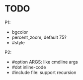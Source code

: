 # TODO

P1:
- bgcolor
- percent_zoom, default 75?
- #style

P2:
- #option ARGS: like cmdline args
- #dot inline-code
- #include file: support recursion
